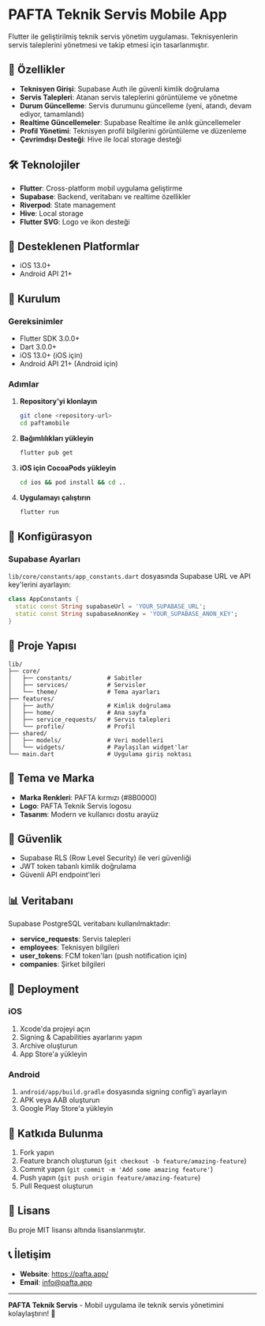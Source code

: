# PAFTA Teknik Servis Mobile App

Flutter ile geliştirilmiş teknik servis yönetim uygulaması. Teknisyenlerin servis taleplerini yönetmesi ve takip etmesi için tasarlanmıştır.

## 🚀 Özellikler

- **Teknisyen Girişi**: Supabase Auth ile güvenli kimlik doğrulama
- **Servis Talepleri**: Atanan servis taleplerini görüntüleme ve yönetme
- **Durum Güncelleme**: Servis durumunu güncelleme (yeni, atandı, devam ediyor, tamamlandı)
- **Realtime Güncellemeler**: Supabase Realtime ile anlık güncellemeler
- **Profil Yönetimi**: Teknisyen profil bilgilerini görüntüleme ve düzenleme
- **Çevrimdışı Desteği**: Hive ile local storage desteği

## 🛠️ Teknolojiler

- **Flutter**: Cross-platform mobil uygulama geliştirme
- **Supabase**: Backend, veritabanı ve realtime özellikler
- **Riverpod**: State management
- **Hive**: Local storage
- **Flutter SVG**: Logo ve ikon desteği

## 📱 Desteklenen Platformlar

- iOS 13.0+
- Android API 21+

## 🚀 Kurulum

### Gereksinimler
- Flutter SDK 3.0.0+
- Dart 3.0.0+
- iOS 13.0+ (iOS için)
- Android API 21+ (Android için)

### Adımlar

1. **Repository'yi klonlayın**
   ```bash
   git clone <repository-url>
   cd paftamobile
   ```

2. **Bağımlılıkları yükleyin**
   ```bash
   flutter pub get
   ```

3. **iOS için CocoaPods yükleyin**
   ```bash
   cd ios && pod install && cd ..
   ```

4. **Uygulamayı çalıştırın**
   ```bash
   flutter run
   ```

## 🔧 Konfigürasyon

### Supabase Ayarları
`lib/core/constants/app_constants.dart` dosyasında Supabase URL ve API key'lerini ayarlayın:

```dart
class AppConstants {
  static const String supabaseUrl = 'YOUR_SUPABASE_URL';
  static const String supabaseAnonKey = 'YOUR_SUPABASE_ANON_KEY';
}
```

## 📁 Proje Yapısı

```
lib/
├── core/
│   ├── constants/          # Sabitler
│   ├── services/           # Servisler
│   └── theme/              # Tema ayarları
├── features/
│   ├── auth/               # Kimlik doğrulama
│   ├── home/               # Ana sayfa
│   ├── service_requests/   # Servis talepleri
│   └── profile/            # Profil
├── shared/
│   ├── models/             # Veri modelleri
│   └── widgets/            # Paylaşılan widget'lar
└── main.dart               # Uygulama giriş noktası
```

## 🎨 Tema ve Marka

- **Marka Renkleri**: PAFTA kırmızı (#8B0000)
- **Logo**: PAFTA Teknik Servis logosu
- **Tasarım**: Modern ve kullanıcı dostu arayüz

## 🔐 Güvenlik

- Supabase RLS (Row Level Security) ile veri güvenliği
- JWT token tabanlı kimlik doğrulama
- Güvenli API endpoint'leri

## 📊 Veritabanı

Supabase PostgreSQL veritabanı kullanılmaktadır:

- **service_requests**: Servis talepleri
- **employees**: Teknisyen bilgileri
- **user_tokens**: FCM token'ları (push notification için)
- **companies**: Şirket bilgileri

## 🚀 Deployment

### iOS
1. Xcode'da projeyi açın
2. Signing & Capabilities ayarlarını yapın
3. Archive oluşturun
4. App Store'a yükleyin

### Android
1. `android/app/build.gradle` dosyasında signing config'i ayarlayın
2. APK veya AAB oluşturun
3. Google Play Store'a yükleyin

## 🤝 Katkıda Bulunma

1. Fork yapın
2. Feature branch oluşturun (`git checkout -b feature/amazing-feature`)
3. Commit yapın (`git commit -m 'Add some amazing feature'`)
4. Push yapın (`git push origin feature/amazing-feature`)
5. Pull Request oluşturun

## 📄 Lisans

Bu proje MIT lisansı altında lisanslanmıştır.

## 📞 İletişim

- **Website**: https://pafta.app/
- **Email**: info@pafta.app

---

**PAFTA Teknik Servis** - Mobil uygulama ile teknik servis yönetimini kolaylaştırın! 🔧